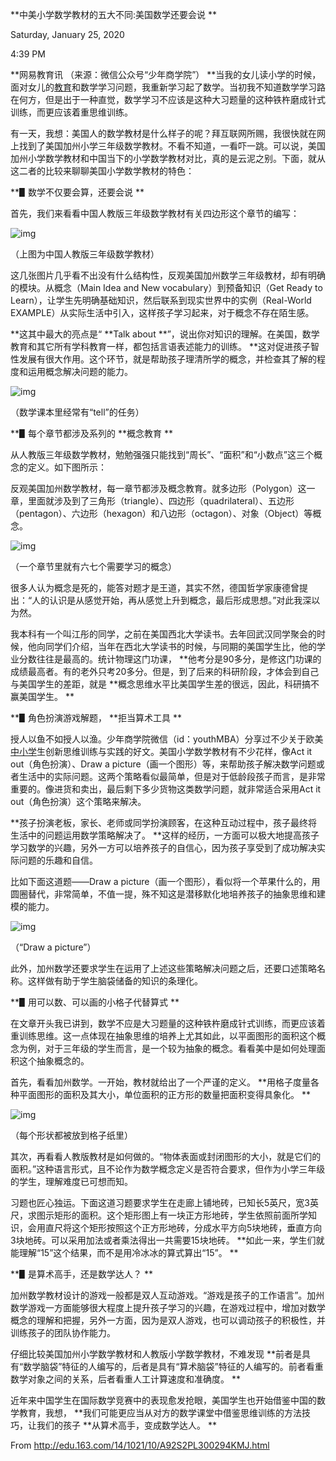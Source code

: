  **中美小学数学教材的五大不同:美国数学还要会说 **

Saturday, January 25, 2020

4:39 PM

 **网易教育讯 （来源：微信公众号“少年商学院”） **当我的女儿读小学的时候，面对女儿的[教育](http://edu.163.com/)和数学学习问题，我重新学习起了数学。当初我不知道数学学习路在何方，但是出于一种直觉，数学学习不应该是这种大习题量的这种铁杵磨成针式训练，而更应该着重思维训练。

有一天，我想：美国人的数学教材是什么样子的呢？拜互联网所赐，我很快就在网上找到了美国加州小学三年级数学教材。不看不知道，一看吓一跳。可以说，美国加州小学数学教材和中国当下的小学数学教材对比，真的是云泥之别。下面，就从这二者的比较来聊聊美国小学数学教材的特色：

 **▋数学不仅要会算，还要会说 **

首先，我们来看看中国人教版三年级数学教材有关四边形这个章节的编写：

![img](images/clip_image002-164809910348512.webp)

（上图为中国人教版三年级数学教材）

这几张图片几乎看不出没有什么结构性，反观美国加州数学三年级教材，却有明确的模块。从概念（Main Idea and New vocabulary）到预备知识（Get Ready to Learn），让学生先明确基础知识，然后联系到现实世界中的实例（Real-World EXAMPLE）从实际生活中引入，这样孩子学习起来，对于概念不存在陌生感。

 **这其中最大的亮点是“ **Talk about **”，说出你对知识的理解。在美国，数学教育和其它所有学科教育一样，都包括言语表述能力的训练。 **这对促进孩子智性发展有很大作用。这个环节，就是帮助孩子理清所学的概念，并检查其了解的程度和运用概念解决问题的能力。

![img](images/clip_image004-164809910348913.webp)

（数学课本里经常有“tell”的任务）

 **▋每个章节都涉及系列的 **概念教育 **

从人教版三年级数学教材，勉勉强强只能找到“周长”、“面积”和“小数点”这三个概念的定义。如下图所示：

反观美国加州数学教材，每一章节都涉及概念教育。就多边形（Polygon）这一章，里面就涉及到了三角形（triangle）、四边形（quadrilateral）、五边形（pentagon）、六边形（hexagon）和八边形（octagon）、对象（Object）等概念。

![img](images/clip_image006-164809910349014.webp)

（一个章节里就有六七个需要学习的概念）

很多人认为概念是死的，能答对题才是王道，其实不然，德国哲学家康德曾提出：“人的认识是从感觉开始，再从感觉上升到概念，最后形成思想。”对此我深以为然。

我本科有一个叫江彤的同学，之前在美国西北大学读书。去年回武汉同学聚会的时候，他向同学们介绍，当年在西北大学读书的时候，与同期的美国学生比，他的学业分数往往是最高的。统计物理这门功课， **他考分是90多分，是修这门功课的成绩最高者。有的老外只考20多分。但是，到了后来的科研阶段，才体会到自己与美国学生的差距，就是 **概念思维水平比美国学生差的很远，因此，科研搞不赢美国学生。 **

 **▋角色扮演游戏解题， **拒当算术工具 **

授人以鱼不如授人以渔。少年商学院微信（id：youthMBA）分享过不少关于欧美[中小学](http://kids.163.com/)生创新思维训练与实践的好文。美国小学数学教材有不少花样，像Act it out（角色扮演）、Draw a picture（画一个图形）等，来帮助孩子解决数学问题或者生活中的实际问题。这两个策略看似最简单，但是对于低龄段孩子而言，是非常重要的。像进货和卖出，最后剩下多少货物这类数学问题，就非常适合采用Act it out（角色扮演）这个策略来解决。

 **孩子扮演老板，家长、老师或同学扮演顾客，在这种互动过程中，孩子最终将生活中的问题运用数学策略解决了。 **这样的经历，一方面可以极大地提高孩子学习数学的兴趣，另外一方可以培养孩子的自信心，因为孩子享受到了成功解决实际问题的乐趣和自信。

比如下面这道题——Draw a picture（画一个图形），看似将一个苹果什么的，用圆圈替代，非常简单，不值一提，殊不知这是潜移默化地培养孩子的抽象思维和建模的能力。

![img](images/clip_image008-164809910349015.webp)


（“Draw a picture”）

此外，加州数学还要求学生在运用了上述这些策略解决问题之后，还要口述策略名称。这样做有助于学生脑袋储备的知识的条理化。

 **▋用可以数、可以画的小格子代替算式 **

在文章开头我已讲到，数学不应是大习题量的这种铁杵磨成针式训练，而更应该着重训练思维。这一点体现在抽象思维的培养上尤其如此，以平面图形的面积这个概念为例，对于三年级的学生而言，是一个较为抽象的概念。看看美中是如何处理面积这个抽象概念的。

首先，看看加州数学。一开始，教材就给出了一个严谨的定义。 **用格子度量各种平面图形的面积及其大小，单位面积的正方形的数量把面积变得具象化。 **

![img](images/clip_image010-164809910349017.webp)

（每个形状都被放到格子纸里）

其次，再看看人教版教材是如何做的。“物体表面或封闭图形的大小，就是它们的面积。”这种语言形式，且不论作为数学概念定义是否符合要求，但作为小学三年级的学生，理解难度已可想而知。

习题也匠心独运。下面这道习题要求学生在走廊上铺地砖，已知长5英尺，宽3英尺，求图示矩形的面积。这个矩形图上有一块正方形地砖，学生依照前面所学知识，会用直尺将这个矩形按照这个正方形地砖，分成水平方向5块地砖，垂直方向3块地砖。可以采用加法或者乘法得出一共需要15块地砖。 **如此一来，学生们就能理解“15”这个结果，而不是用冷冰冰的算式算出“15”。 **

 **▋是算术高手，还是数学达人？ **

加州数学教材设计的游戏一般都是双人互动游戏。“游戏是孩子的工作语言”。加州数学游戏一方面能够很大程度上提升孩子学习的兴趣，在游戏过程中，增加对数学概念的理解和把握，另外一方面，因为是双人游戏，也可以调动孩子的积极性，并训练孩子的团队协作能力。

仔细比较美国加州小学数学教材和人教版小学数学教材，不难发现 **前者是具有“数学脑袋”特征的人编写的，后者是具有“算术脑袋”特征的人编写的。前者看重数学对象之间的关系，后者看重人工计算速度和准确度。 **

近年来中国学生在国际数学竞赛中的表现愈发抢眼，美国学生也开始借鉴中国的数学教育，我想， **我们可能更应当从对方的数学课堂中借鉴思维训练的方法技巧，让我们的孩子 **从算术高手，变成数学达人。 **

 

From <http://edu.163.com/14/1021/10/A92S2PL300294KMJ.html> 


